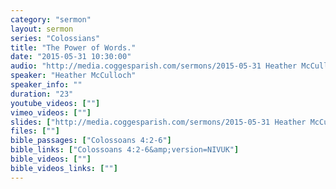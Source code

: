 ```yaml
---
category: "sermon"
layout: sermon
series: "Colossians"
title: "The Power of Words."
date: "2015-05-31 10:30:00"
audio: "http://media.coggesparish.com/sermons/2015-05-31 Heather McCulloch.mp3"
speaker: "Heather McCulloch"
speaker_info: ""
duration: "23"
youtube_videos: [""]
vimeo_videos: [""]
slides: ["http://media.coggesparish.com/sermons/2015-05-31 Heather McCulloch.pdf"]
files: [""]
bible_passages: ["Colossoans 4:2-6"]
bible_links: ["Colossoans 4:2-6&amp;version=NIVUK"]
bible_videos: [""]
bible_videos_links: [""]
---
```

